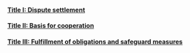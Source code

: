 
#### [Title I: Dispute settlement](006-p06h00t01-title-i-dispute-settlement.md)
#### [Title II: Basis for cooperation](006-p06h00t02-title-ii-basis-for-cooperation.md)
#### [Title III: Fulfillment of obligations and safeguard measures](006-p06h00t03-title-iii-fulfillment-of-obligations-and-safeguard-measures.md)
